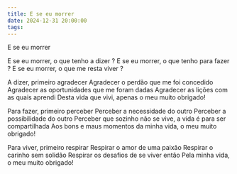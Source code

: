 ```yaml
---
title: E se eu morrer
date: 2024-12-31 20:00:00
tags:
---
```

E se eu morrer

E se eu morrer, o que tenho a dizer ?
E se eu morrer, o que tenho para fazer ?
E se eu morrer, o que me resta viver ?

A dizer, primeiro agradecer
Agradecer o perdão que me foi concedido 
Agradecer as oportunidades que me foram dadas
Agradecer as lições com as quais aprendi
Desta vida que vivi, apenas o meu muito obrigado!

Para fazer, primeiro perceber
Perceber a necessidade do outro
Perceber a possibilidade do outro
Perceber que sozinho não se vive, a vida é para ser compartilhada
Aos bons e maus momentos da minha vida, o meu muito obrigado!

Para viver, primeiro respirar
Respirar o amor de uma paixão
Respirar o carinho sem solidão 
Respirar os desafios de se viver então 
Pela minha vida, o meu muito obrigado!
